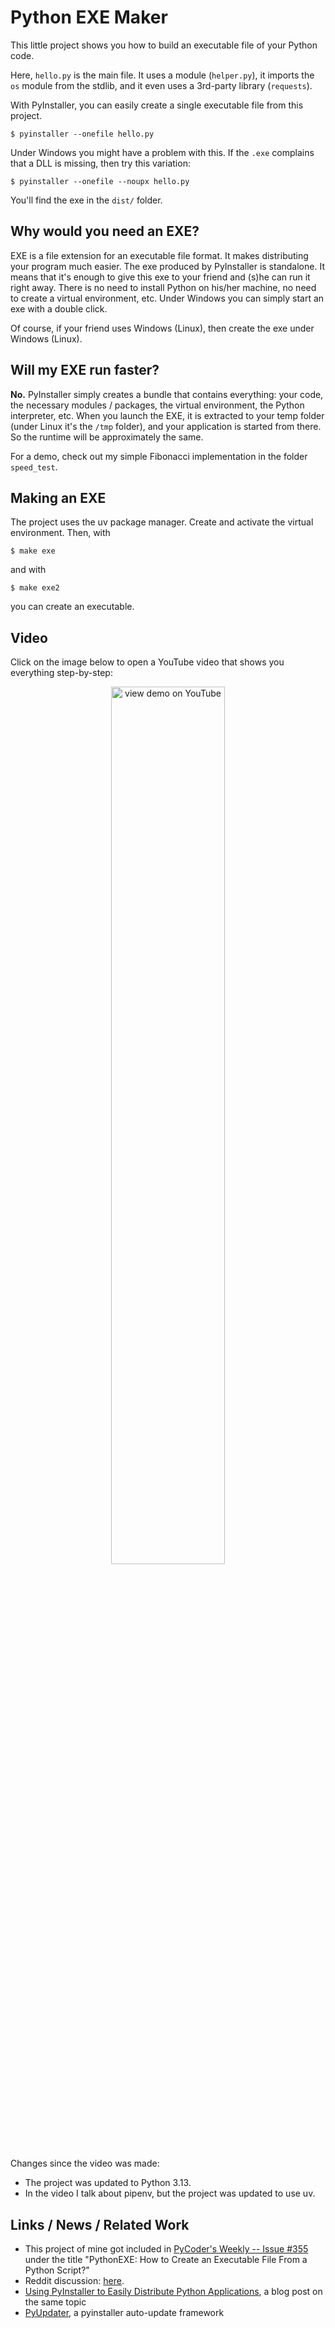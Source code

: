 Python EXE Maker
================

This little project shows you how to build an executable file
of your Python code.

Here, `hello.py` is the main file. It uses a module (`helper.py`),
it imports the `os` module from the stdlib, and it even uses
a 3rd-party library (`requests`).

With PyInstaller, you can easily create a single executable file from
this project.

    $ pyinstaller --onefile hello.py

Under Windows you might have a problem with this. If the `.exe` complains that
a DLL is missing, then try this variation:

    $ pyinstaller --onefile --noupx hello.py

You'll find the exe in the `dist/` folder.

Why would you need an EXE?
--------------------------

EXE is a file extension for an executable file format. It makes distributing your
program much easier. The exe produced by PyInstaller is standalone.
It means that it's enough to give this exe to your friend and (s)he can run it right away.
There is no need to install Python on his/her machine, no need to create a virtual environment, etc.
Under Windows you can simply start an exe with a double click.

Of course, if your friend uses Windows (Linux), then create the exe under
Windows (Linux).

Will my EXE run faster?
-----------------------

**No.** PyInstaller simply creates a bundle that contains everything: your code,
the necessary modules / packages, the virtual environment, the Python interpreter, etc.
When you launch the EXE, it is extracted to your temp folder (under Linux
it's the `/tmp` folder), and your application is started from there. So the
runtime will be approximately the same.

For a demo, check out my simple Fibonacci implementation in the folder `speed_test`.

Making an EXE
-------------

The project uses the uv package manager. Create
and activate the virtual environment. Then, with

    $ make exe

and with

    $ make exe2

you can create an executable.

Video
-----

Click on the image below to open a YouTube video that shows you everything step-by-step:

<div align="center">
  <a href="https://www.youtube.com/watch?v=2XBjnfx3g3U"><img width="60%" src="assets/screenshot.png" alt="view demo on YouTube"></a>
</div>

Changes since the video was made:

* The project was updated to Python 3.13.
* In the video I talk about pipenv, but the project was updated to use uv.

Links / News / Related Work
---------------------------

* This project of mine got included in [PyCoder's Weekly -- Issue #355](https://pycoders.com/issues/355)
under the title "PythonEXE: How to Create an Executable File From a Python Script?"
* Reddit discussion: [here](https://old.reddit.com/r/learnpython/comments/aoxoki/i_made_a_sample_project_to_demonstrate_how_to/).
* [Using PyInstaller to Easily Distribute Python Applications](https://realpython.com/pyinstaller-python/),
a blog post on the same topic
* [PyUpdater](https://github.com/JMSwag/PyUpdater), a pyinstaller auto-update framework
